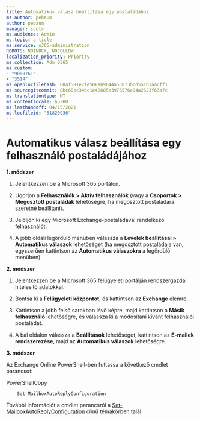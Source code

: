 ```yaml
---
title: Automatikus válasz beállítása egy postaládához
ms.author: pebaum
author: pebaum
manager: scotv
ms.audience: Admin
ms.topic: article
ms.service: o365-administration
ROBOTS: NOINDEX, NOFOLLOW
localization_priority: Priority
ms.collection: Adm_O365
ms.custom:
- "9000761"
- "3514"
ms.openlocfilehash: 60af581e7fe508ab9644a53873bcd551b3aacff1
ms.sourcegitcommit: 8bc60ec34bc1e40685e3976576e04a2623f63a7c
ms.translationtype: HT
ms.contentlocale: hu-HU
ms.lasthandoff: 04/15/2021
ms.locfileid: "51820936"
---
```

# <a name="set-auto-replies-for-a-users-mailbox"></a>Automatikus válasz beállítása egy felhasználó postaládájához

**1. módszer**

1. Jelentkezzen be a Microsoft 365 portálon.

2. Ugorjon a **Felhasználók > Aktív felhasználók** (vagy a **Csoportok > Megosztott postaládák** lehetőségre, ha megosztott postaládára szeretné beállítani).

3. Jelöljön ki egy Microsoft Exchange-postaládával rendelkező felhasználót.

4. A jobb oldali legördülő menüben válassza a **Levelek beállításai > Automatikus válaszok** lehetőséget (ha megosztott postaládája van, egyszerűen kattintson az **Automatikus válaszokra** a legördülő menüben).

**2. módszer**

1. Jelentkezzen be a Microsoft 365 felügyeleti portálján rendszergazdai hitelesítő adatokkal.

2. Bontsa ki a **Felügyeleti központot**, és kattintson az **Exchange** elemre.

3. Kattintson a jobb felső sarokban lévő képre, majd kattintson a **Másik felhasználó** lehetőségre, és válassza ki a módosítani kívánt felhasználói postaládát.

4. A bal oldalon válassza a **Beállítások** lehetőséget, kattintson az **E-mailek rendszerezése**, majd az **Automatikus válaszok** lehetőségre.

**3. módszer**

Az Exchange Online PowerShell-ben futtassa a következő cmdlet parancsot:

PowerShellCopy

```
    Set-MailboxAutoReplyConfiguration
```

További információt a cmdlet parancsról a [Set-MailboxAutoReplyConfiguration](https://docs.microsoft.com/powershell/module/exchange/mailboxes/set-mailboxautoreplyconfiguration) című témakörben talál.
